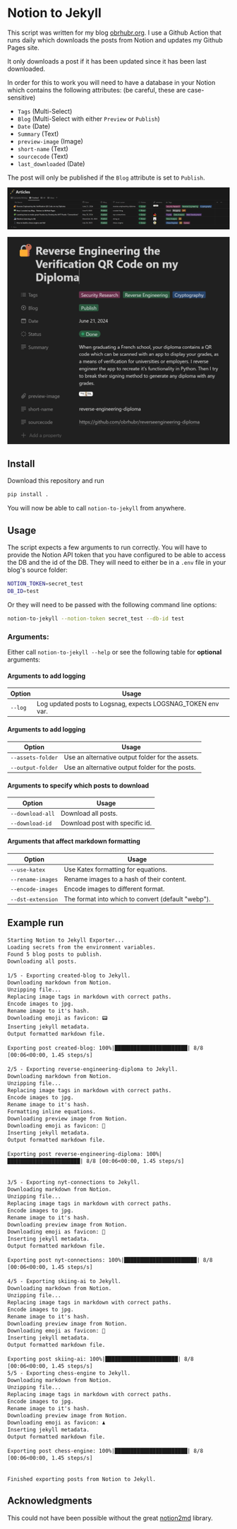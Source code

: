 # Notion to Jekyll

This script was written for my blog [obrhubr.org](https://obrhubr.org). I use a Github Action that runs daily which downloads the posts from Notion and updates my Github Pages site.

It only downloads a post if it has been updated since it has been last downloaded.

In order for this to work you will need to have a database in your Notion which contains the following attributes: (be careful, these are case-sensitive)
 - `Tags` (Multi-Select)
 - `Blog` (Multi-Select with either `Preview` or `Publish`)
 - `Date` (Date)
 - `Summary` (Text)
 - `preview-image` (Image)
 - `short-name` (Text)
 - `sourcecode` (Text)
 - `last_downloaded` (Date)

The post will only be published if the `Blog` attribute is set to `Publish`.

![Notion Database containing the articles](.github/images/db.png)

![Post and all properties](.github/images/properties.png)

## Install

Download this repository and run

```bash
pip install .
```

You will now be able to call `notion-to-jekyll` from anywhere.

## Usage

The script expects a few arguments to run correctly.
You will have to provide the Notion API token that you have configured to be able to access the DB and the id of the DB. They will need to either be in a `.env` file in your blog's source folder:

```bash
NOTION_TOKEN=secret_test
DB_ID=test
```

Or they will need to be passed with the following command line options:

```bash
notion-to-jekyll --notion-token secret_test --db-id test
```

### Arguments:

Either call `notion-to-jekyll --help` or see the following table for **optional** arguments:

#### Arguments to add logging
| Option | Usage |
|-	|-	|
| `--log`	| Log updated posts to Logsnag, expects LOGSNAG_TOKEN env var.	|

#### Arguments to add logging
| Option | Usage |
|-	|-	|
| `--assets-folder`	| Use an alternative output folder for the assets.	|
| `--output-folder`	| Use an alternative output folder for the posts. |

#### Arguments to specify which posts to download

| Option | Usage |
|-	|-	|
| `--download-all` | Download all posts.	|
| `--download-id` | Download post with specific id.	|

#### Arguments that affect markdown formatting

| Option | Usage |
|-	|-	|
| `--use-katex`	| Use Katex formatting for equations.	|
| `--rename-images`	| Rename images to a hash of their content.	|
| `--encode-images`	| Encode images to different format.	|
| `--dst-extension`	| The format into which to convert (default "webp").	|

## Example run

```
Starting Notion to Jekyll Exporter...
Loading secrets from the environment variables.
Found 5 blog posts to publish.
Downloading all posts.

1/5 - Exporting created-blog to Jekyll.
Downloading markdown from Notion.
Unzipping file...
Replacing image tags in markdown with correct paths.
Encode images to jpg.
Rename image to it's hash.
Downloading emoji as favicon: 📟
Inserting jekyll metadata.
Output formatted markdown file.

Exporting post created-blog: 100%|███████████████████████| 8/8 [00:06<00:00, 1.45 steps/s]

2/5 - Exporting reverse-engineering-diploma to Jekyll.
Downloading markdown from Notion.
Unzipping file...
Replacing image tags in markdown with correct paths.
Encode images to jpg.
Rename image to it's hash.
Formatting inline equations.
Downloading preview image from Notion.
Downloading emoji as favicon: 🔐
Inserting jekyll metadata.
Output formatted markdown file.

Exporting post reverse-engineering-diploma: 100%|███████████████████████| 8/8 [00:06<00:00, 1.45 steps/s]


3/5 - Exporting nyt-connections to Jekyll.
Downloading markdown from Notion.
Unzipping file...
Replacing image tags in markdown with correct paths.
Encode images to jpg.
Rename image to it's hash.
Downloading preview image from Notion.
Downloading emoji as favicon: 🧩
Inserting jekyll metadata.
Output formatted markdown file.

Exporting post nyt-connections: 100%|███████████████████████| 8/8 [00:06<00:00, 1.45 steps/s]

4/5 - Exporting skiing-ai to Jekyll.
Downloading markdown from Notion.
Unzipping file...
Replacing image tags in markdown with correct paths.
Encode images to jpg.
Rename image to it's hash.
Downloading preview image from Notion.
Downloading emoji as favicon: 🎿
Inserting jekyll metadata.
Output formatted markdown file.

Exporting post skiing-ai: 100%|███████████████████████| 8/8 [00:06<00:00, 1.45 steps/s]                                               
5/5 - Exporting chess-engine to Jekyll.
Downloading markdown from Notion.
Unzipping file...
Replacing image tags in markdown with correct paths.
Encode images to jpg.
Rename image to it's hash.
Downloading preview image from Notion.
Downloading emoji as favicon: ♟
Inserting jekyll metadata.
Output formatted markdown file.

Exporting post chess-engine: 100%|███████████████████████| 8/8 [00:06<00:00, 1.45 steps/s]


Finished exporting posts from Notion to Jekyll.
```

## Acknowledgments

This could not have been possible without the great [notion2md](https://github.com/echo724/notion2md) library.